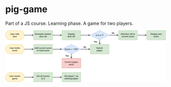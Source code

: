 # pig-game
Part of a JS course. Learning phase.
A game for two players.

![alt text](https://github.com/AntoanStefanov/pig-game/blob/main/app/PNGs/pig-game-flowchart.png?raw=true)
